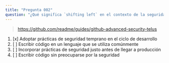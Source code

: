 ```yaml
---
title: "Pregunta 002"
question: "¿Qué significa `shifting left` en el contexto de la seguridad?"
---
```


> https://github.com/readme/guides/github-advanced-security-telus
1. [x] Adoptar prácticas de seguridad temprano en el ciclo de desarrollo
1. [ ] Escribir código en un lenguaje que se utiliza comúnmente
1. [ ] Incorporar prácticas de seguridad justo antes de llegar a producción
1. [ ] Escribir código sin preocuparse por la seguridad
